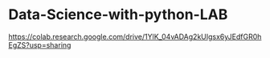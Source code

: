 # Data-Science-with-python-LAB

https://colab.research.google.com/drive/1YlK_04vADAg2kUIgsx6yJEdfGR0hEgZS?usp=sharing
